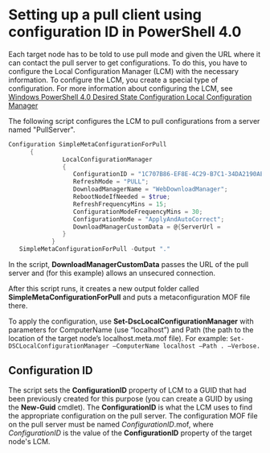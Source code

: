 # Setting up a pull client using configuration ID in PowerShell 4.0
  Each target node has to be told to use pull mode and given the URL where it can contact the pull server to get configurations. To do this, you have to configure the Local Configuration Manager (LCM) with the necessary information. To configure the LCM, you create a special type of configuration. For more information about configuring the LCM, see [Windows PowerShell 4.0 Desired State Configuration Local Configuration Manager](LCM.md)

  The following script configures the LCM to pull configurations from a server named "PullServer".

  ```powershell
  Configuration SimpleMetaConfigurationForPull 
        { 
                 LocalConfigurationManager 
                 { 
                    ConfigurationID = "1C707B86-EF8E-4C29-B7C1-34DA2190AE24";
                    RefreshMode = "PULL";
                    DownloadManagerName = "WebDownloadManager";
                    RebootNodeIfNeeded = $true;
                    RefreshFrequencyMins = 15;
                    ConfigurationModeFrequencyMins = 30; 
                    ConfigurationMode = "ApplyAndAutoCorrect";
                    DownloadManagerCustomData = @{ServerUrl =                      "http://PullServer:8080/PSDSCPullServer/PSDSCPullServer.svc"; AllowUnsecureConnection = “TRUE”}
                 } 
              } 
     SimpleMetaConfigurationForPull -Output "."
  ```

In the script, __DownloadManagerCustomData__ passes the URL of the pull server and (for this example) allows an unsecured connection. 

After this script runs, it creates a new output folder called **SimpleMetaConfigurationForPull** and puts a metaconfiguration MOF file there.

To apply the configuration, use **Set-DscLocalConfigurationManager** with parameters for ComputerName (use “localhost”) and Path (the path to the location of the target node’s localhost.meta.mof file). For example: `Set-DSCLocalConfigurationManager –ComputerName localhost –Path . –Verbose.`

## Configuration ID
The script sets the __ConfigurationID__ property of LCM to a GUID that had been previously created for this purpose (you can create a GUID by using the __New-Guid__ cmdlet). The __ConfigurationID__ is what the LCM uses to find the appropriate configuration on the pull server. The configuration MOF file on the pull server must be named _ConfigurationID_.mof, where _ConfigurationID_ is the value of the __ConfigurationID__ property of the target node's LCM.
